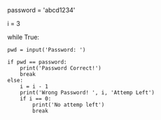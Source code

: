password = 'abcd1234'

i = 3

while True:

	pwd = input('Password: ')
	
	if pwd == password:
		print('Password Correct!')
		break
	else:
		i = i - 1
		print('Wrong Password! ', i, 'Attemp Left')
		if i == 0:
			print('No attemp left')
			break

